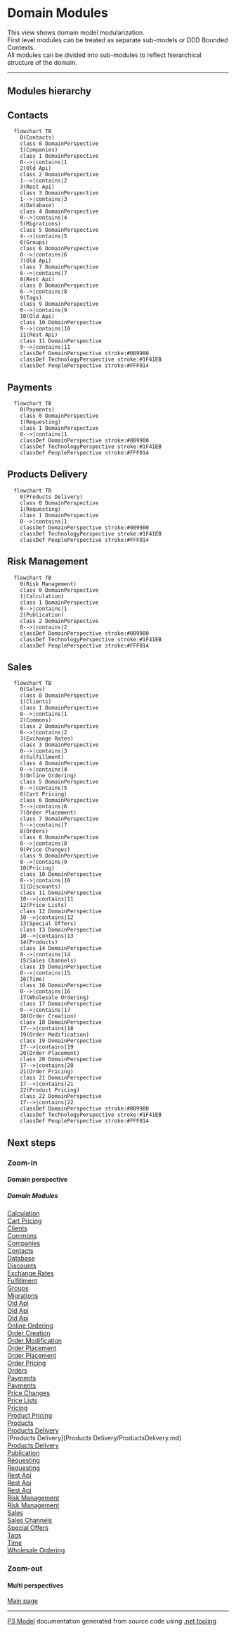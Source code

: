 ﻿
# Domain Modules

This view shows domain model modularization.  
First level modules can be treated as separate sub-models or DDD Bounded Contexts.  
All modules can be divided into sub-modules to reflect hierarchical structure of the domain.  

---



## Modules hierarchy


## Contacts

```mermaid
  flowchart TB
    0(Contacts)
    class 0 DomainPerspective
    1(Companies)
    class 1 DomainPerspective
    0-->|contains|1
    2(Old Api)
    class 2 DomainPerspective
    1-->|contains|2
    3(Rest Api)
    class 3 DomainPerspective
    1-->|contains|3
    4(Database)
    class 4 DomainPerspective
    0-->|contains|4
    5(Migrations)
    class 5 DomainPerspective
    4-->|contains|5
    6(Groups)
    class 6 DomainPerspective
    0-->|contains|6
    7(Old Api)
    class 7 DomainPerspective
    6-->|contains|7
    8(Rest Api)
    class 8 DomainPerspective
    6-->|contains|8
    9(Tags)
    class 9 DomainPerspective
    0-->|contains|9
    10(Old Api)
    class 10 DomainPerspective
    9-->|contains|10
    11(Rest Api)
    class 11 DomainPerspective
    9-->|contains|11
    classDef DomainPerspective stroke:#009900
    classDef TechnologyPerspective stroke:#1F41EB
    classDef PeoplePerspective stroke:#FFF014
```

## Payments

```mermaid
  flowchart TB
    0(Payments)
    class 0 DomainPerspective
    1(Requesting)
    class 1 DomainPerspective
    0-->|contains|1
    classDef DomainPerspective stroke:#009900
    classDef TechnologyPerspective stroke:#1F41EB
    classDef PeoplePerspective stroke:#FFF014
```

## Products Delivery

```mermaid
  flowchart TB
    0(Products Delivery)
    class 0 DomainPerspective
    1(Requesting)
    class 1 DomainPerspective
    0-->|contains|1
    classDef DomainPerspective stroke:#009900
    classDef TechnologyPerspective stroke:#1F41EB
    classDef PeoplePerspective stroke:#FFF014
```

## Risk Management

```mermaid
  flowchart TB
    0(Risk Management)
    class 0 DomainPerspective
    1(Calculation)
    class 1 DomainPerspective
    0-->|contains|1
    2(Publication)
    class 2 DomainPerspective
    0-->|contains|2
    classDef DomainPerspective stroke:#009900
    classDef TechnologyPerspective stroke:#1F41EB
    classDef PeoplePerspective stroke:#FFF014
```

## Sales

```mermaid
  flowchart TB
    0(Sales)
    class 0 DomainPerspective
    1(Clients)
    class 1 DomainPerspective
    0-->|contains|1
    2(Commons)
    class 2 DomainPerspective
    0-->|contains|2
    3(Exchange Rates)
    class 3 DomainPerspective
    0-->|contains|3
    4(Fulfillment)
    class 4 DomainPerspective
    0-->|contains|4
    5(Online Ordering)
    class 5 DomainPerspective
    0-->|contains|5
    6(Cart Pricing)
    class 6 DomainPerspective
    5-->|contains|6
    7(Order Placement)
    class 7 DomainPerspective
    5-->|contains|7
    8(Orders)
    class 8 DomainPerspective
    0-->|contains|8
    9(Price Changes)
    class 9 DomainPerspective
    8-->|contains|9
    10(Pricing)
    class 10 DomainPerspective
    0-->|contains|10
    11(Discounts)
    class 11 DomainPerspective
    10-->|contains|11
    12(Price Lists)
    class 12 DomainPerspective
    10-->|contains|12
    13(Special Offers)
    class 13 DomainPerspective
    10-->|contains|13
    14(Products)
    class 14 DomainPerspective
    0-->|contains|14
    15(Sales Channels)
    class 15 DomainPerspective
    0-->|contains|15
    16(Time)
    class 16 DomainPerspective
    0-->|contains|16
    17(Wholesale Ordering)
    class 17 DomainPerspective
    0-->|contains|17
    18(Order Creation)
    class 18 DomainPerspective
    17-->|contains|18
    19(Order Modification)
    class 19 DomainPerspective
    17-->|contains|19
    20(Order Placement)
    class 20 DomainPerspective
    17-->|contains|20
    21(Order Pricing)
    class 21 DomainPerspective
    17-->|contains|21
    22(Product Pricing)
    class 22 DomainPerspective
    17-->|contains|22
    classDef DomainPerspective stroke:#009900
    classDef TechnologyPerspective stroke:#1F41EB
    classDef PeoplePerspective stroke:#FFF014
```

## Next steps


### Zoom-in


#### Domain perspective


##### Domain Modules

[Calculation](RiskManagement/Calculation/Calculation.md)  
[Cart Pricing](Sales/OnlineOrdering/CartPricing/CartPricing.md)  
[Clients](Sales/Clients/Clients.md)  
[Commons](Sales/Commons/Commons.md)  
[Companies](Contacts/Companies/Companies.md)  
[Contacts](Contacts/Contacts.md)  
[Database](Contacts/Database/Database.md)  
[Discounts](Sales/Pricing/Discounts/Discounts.md)  
[Exchange Rates](Sales/ExchangeRates/ExchangeRates.md)  
[Fulfillment](Sales/Fulfillment/Fulfillment.md)  
[Groups](Contacts/Groups/Groups.md)  
[Migrations](Contacts/Database/Migrations/Migrations.md)  
[Old Api](Contacts/Companies/OldApi/OldApi.md)  
[Old Api](Contacts/Tags/OldApi/OldApi.md)  
[Old Api](Contacts/Groups/OldApi/OldApi.md)  
[Online Ordering](Sales/OnlineOrdering/OnlineOrdering.md)  
[Order Creation](Sales/WholesaleOrdering/OrderCreation/OrderCreation.md)  
[Order Modification](Sales/WholesaleOrdering/OrderModification/OrderModification.md)  
[Order Placement](Sales/WholesaleOrdering/OrderPlacement/OrderPlacement.md)  
[Order Placement](Sales/OnlineOrdering/OrderPlacement/OrderPlacement.md)  
[Order Pricing](Sales/WholesaleOrdering/OrderPricing/OrderPricing.md)  
[Orders](Sales/Orders/Orders.md)  
[Payments](Payments/Payments.md)  
[Payments](Sales/Integrations/Payments/Payments.md)  
[Price Changes](Sales/Orders/PriceChanges/PriceChanges.md)  
[Price Lists](Sales/Pricing/PriceLists/PriceLists.md)  
[Pricing](Sales/Pricing/Pricing.md)  
[Product Pricing](Sales/WholesaleOrdering/ProductPricing/ProductPricing.md)  
[Products](Sales/Products/Products.md)  
[Products Delivery](ProductsDelivery/ProductsDelivery.md)  
[Products Delivery](Products Delivery/ProductsDelivery.md)  
[Products Delivery](Sales/Integrations/ProductsDelivery/ProductsDelivery.md)  
[Publication](RiskManagement/Publication/Publication.md)  
[Requesting](Payments/Requesting/Requesting.md)  
[Requesting](ProductsDelivery/Requesting/Requesting.md)  
[Rest Api](Contacts/Companies/RestApi/RestApi.md)  
[Rest Api](Contacts/Groups/RestApi/RestApi.md)  
[Rest Api](Contacts/Tags/RestApi/RestApi.md)  
[Risk Management](RiskManagement/RiskManagement.md)  
[Risk Management](Sales/Integrations/RiskManagement/RiskManagement.md)  
[Sales](Sales/Sales.md)  
[Sales Channels](Sales/SalesChannels/SalesChannels.md)  
[Special Offers](Sales/Pricing/SpecialOffers/SpecialOffers.md)  
[Tags](Contacts/Tags/Tags.md)  
[Time](Sales/Time/Time.md)  
[Wholesale Ordering](Sales/WholesaleOrdering/WholesaleOrdering.md)  

### Zoom-out


#### Multi perspectives

[Main page](../../README.md)  

---

[P3 Model](https://github.com/P3-model/P3-model) documentation generated from source code using [.net tooling](https://github.com/P3-model/P3-model-dotnet)